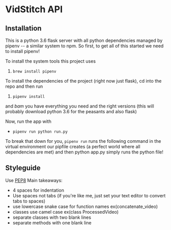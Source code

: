 # VidStitch API

## Installation

This is a python 3.6 flask server with all python dependencies managed by pipenv -- a similar system to npm. So first, to get all of this started we need to install pipenv!

To install the system tools this project uses
1. `brew install pipenv`

To install the dependencies of the project (right now just flask), cd into the repo and then run
1. `pipenv install`

and *bam* you have everything you need and the right versions
(this will probably download python 3.6 for the peasants and also flask)

Now, run the app with
* `pipenv run python run.py`

To break that down for you, `pipenv run` runs the following command in the virtual environment our pipfile creates (a perfect world where all dependencies are met) and then python app.py simply runs the python file! 

## Styleguide
Use [PEP8](https://www.python.org/dev/peps/pep-0008/)
Main takeaways:
* 4 spaces for indentation
* Use spaces not tabs (if you're like me, just set your text editor to convert tabs to spaces)
* use lowercase snake case for function names ex(concatenate_video)
* classes use camel case ex(class ProcessedVideo)
* separate classes with two blank lines
* separate methods with one blank line